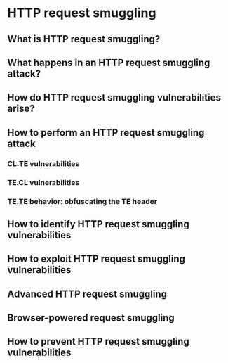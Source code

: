 # HTTP request smuggling
## What is HTTP request smuggling?
## What happens in an HTTP request smuggling attack?
## How do HTTP request smuggling vulnerabilities arise?
## How to perform an HTTP request smuggling attack
### CL.TE vulnerabilities
### TE.CL vulnerabilities
### TE.TE behavior: obfuscating the TE header
## How to identify HTTP request smuggling vulnerabilities
## How to exploit HTTP request smuggling vulnerabilities
## Advanced HTTP request smuggling
## Browser-powered request smuggling
## How to prevent HTTP request smuggling vulnerabilities
